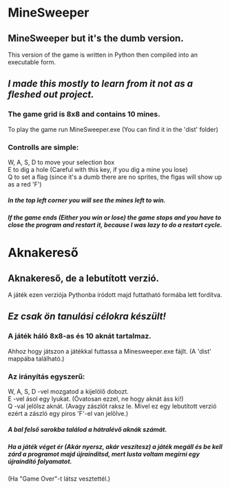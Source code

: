 # MineSweeper
## MineSweeper but it's the dumb version.
This version of the game is written in Python then compiled into an executable form.<br />
## ***I made this mostly to learn from it not as a fleshed out project.***
### The game grid is 8x8 and contains 10 mines.
To play the game run MineSweeper.exe (You can find it in the 'dist' folder)<br />
### Controlls are simple:
W, A, S, D to move your selection box<br />
E to dig a hole (Careful with this key, if you dig a mine you lose)<br />
Q to set a flag (since it's a dumb there are no sprites, the flgas will show up as a red 'F')
##### In the top left corner you will see the mines left to win.
##### If the game ends (Either you win or lose) the game stops and you have to close the program and restart it, because I was lazy to do a restart cycle.<br />


# Aknakereső
## Aknakereső, de a lebutított verzió.
A játék ezen verziója Pythonba íródott majd futtatható formába lett fordítva.<br />
## ***Ez csak ön tanulási célokra készült!***
### A játék háló 8x8-as és 10 aknát tartalmaz.
Ahhoz hogy játszon a játékkal futtassa a Minesweeper.exe fájlt. (A 'dist' mappába található.)<br />
### Az irányítás egyszerű:
W, A, S, D -vel mozgatod a kijelölő dobozt.<br />
E -vel ásol egy lyukat. (Óvatosan ezzel, ne hogy aknát áss ki!)<br />
Q -val jelölsz aknát. (Avagy zászlót raksz le. Mivel ez egy lebutított verzió ezért a zászló egy piros 'F'-el van jelölve.)<br />
##### A bal felső sarokba találod a hátralévő aknák számát.
##### Ha a játék véget ér (Akár nyersz, akár veszítesz) a játék megáll és be kell zárd a programot majd újraindítsd, mert lusta voltam megírni egy újraindító folyamatot.<br />
(Ha "Game Over"-t látsz vesztettél.)
